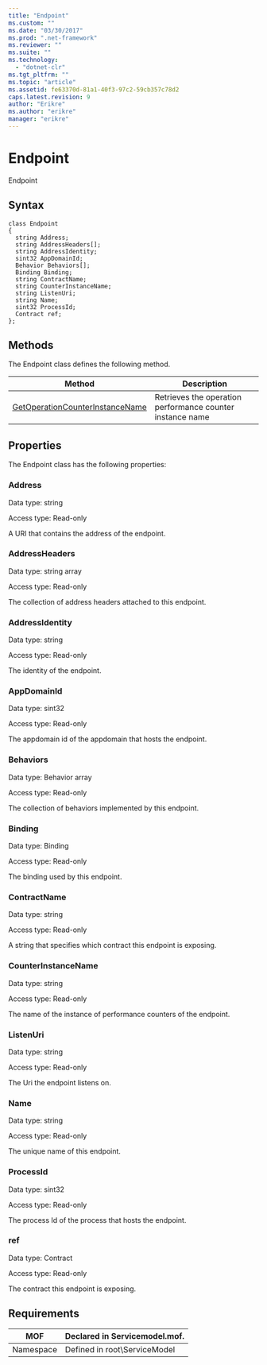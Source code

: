 ```yaml
---
title: "Endpoint"
ms.custom: ""
ms.date: "03/30/2017"
ms.prod: ".net-framework"
ms.reviewer: ""
ms.suite: ""
ms.technology: 
  - "dotnet-clr"
ms.tgt_pltfrm: ""
ms.topic: "article"
ms.assetid: fe63370d-81a1-40f3-97c2-59cb357c78d2
caps.latest.revision: 9
author: "Erikre"
ms.author: "erikre"
manager: "erikre"
---
```

# Endpoint
Endpoint  
  
## Syntax  
  
```  
class Endpoint  
{  
  string Address;  
  string AddressHeaders[];  
  string AddressIdentity;  
  sint32 AppDomainId;  
  Behavior Behaviors[];  
  Binding Binding;  
  string ContractName;  
  string CounterInstanceName;  
  string ListenUri;  
  string Name;  
  sint32 ProcessId;  
  Contract ref;  
};  
```  
  
## Methods  
 The Endpoint class defines the following method.  
  
|Method|Description|  
|------------|-----------------|  
|[GetOperationCounterInstanceName](../../../../../docs/framework/wcf/diagnostics/wmi/getoperationcounterinstancename.md)|Retrieves the operation performance counter instance name|  
  
## Properties  
 The Endpoint class has the following properties:  
  
### Address  
 Data type: string  
  
 Access type: Read-only  
  
 A URI that contains the address of the endpoint.  
  
### AddressHeaders  
 Data type: string array  
  
 Access type: Read-only  
  
 The collection of address headers attached to this endpoint.  
  
### AddressIdentity  
 Data type: string  
  
 Access type: Read-only  
  
 The identity of the endpoint.  
  
### AppDomainId  
 Data type: sint32  
  
 Access type: Read-only  
  
 The appdomain id of the appdomain that hosts the endpoint.  
  
### Behaviors  
 Data type: Behavior array  
  
 Access type: Read-only  
  
 The collection of behaviors implemented by this endpoint.  
  
### Binding  
 Data type: Binding  
  
 Access type: Read-only  
  
 The binding used by this endpoint.  
  
### ContractName  
 Data type: string  
  
 Access type: Read-only  
  
 A string that specifies which contract this endpoint is exposing.  
  
### CounterInstanceName  
 Data type: string  
  
 Access type: Read-only  
  
 The name of the instance of performance counters of the endpoint.  
  
### ListenUri  
 Data type: string  
  
 Access type: Read-only  
  
 The Uri the endpoint listens on.  
  
### Name  
 Data type: string  
  
 Access type: Read-only  
  
 The unique name of this endpoint.  
  
### ProcessId  
 Data type: sint32  
  
 Access type: Read-only  
  
 The process Id of the process that hosts the endpoint.  
  
### ref  
 Data type: Contract  
  
 Access type: Read-only  
  
 The contract this endpoint is exposing.  
  
## Requirements  
  
|MOF|Declared in Servicemodel.mof.|  
|---------|-----------------------------------|  
|Namespace|Defined in root\ServiceModel|
